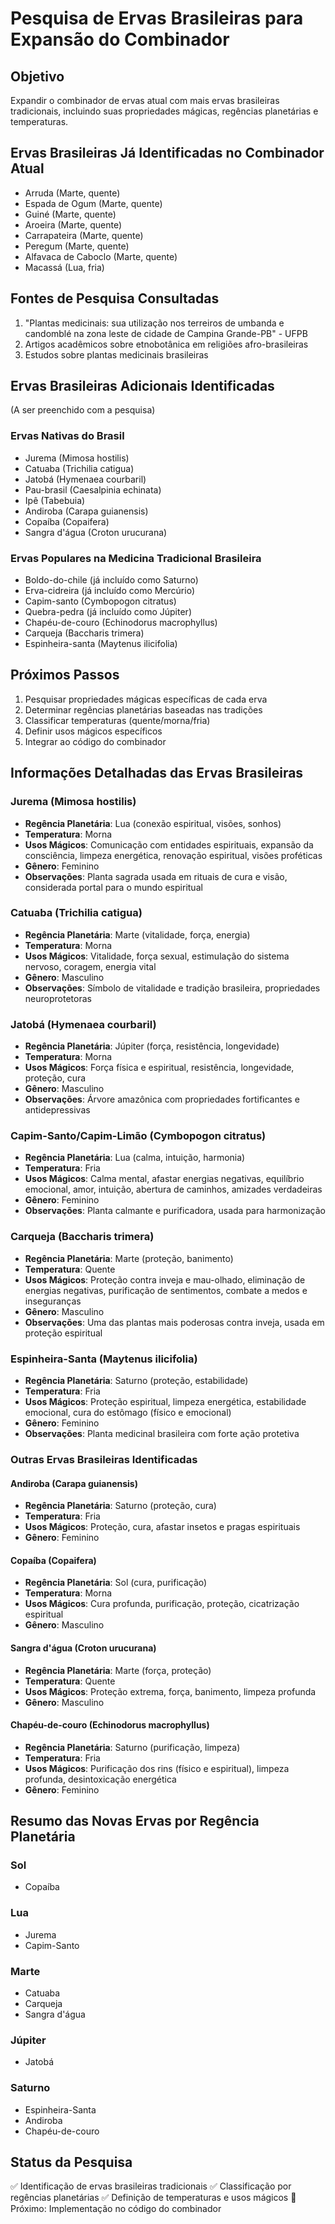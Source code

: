 # Pesquisa de Ervas Brasileiras para Expansão do Combinador

## Objetivo
Expandir o combinador de ervas atual com mais ervas brasileiras tradicionais, incluindo suas propriedades mágicas, regências planetárias e temperaturas.

## Ervas Brasileiras Já Identificadas no Combinador Atual
- Arruda (Marte, quente)
- Espada de Ogum (Marte, quente)
- Guiné (Marte, quente)
- Aroeira (Marte, quente)
- Carrapateira (Marte, quente)
- Peregum (Marte, quente)
- Alfavaca de Caboclo (Marte, quente)
- Macassá (Lua, fria)

## Fontes de Pesquisa Consultadas
1. "Plantas medicinais: sua utilização nos terreiros de umbanda e candomblé na zona leste de cidade de Campina Grande-PB" - UFPB
2. Artigos acadêmicos sobre etnobotânica em religiões afro-brasileiras
3. Estudos sobre plantas medicinais brasileiras

## Ervas Brasileiras Adicionais Identificadas
(A ser preenchido com a pesquisa)

### Ervas Nativas do Brasil
- Jurema (Mimosa hostilis)
- Catuaba (Trichilia catigua)
- Jatobá (Hymenaea courbaril)
- Pau-brasil (Caesalpinia echinata)
- Ipê (Tabebuia)
- Andiroba (Carapa guianensis)
- Copaíba (Copaifera)
- Sangra d'água (Croton urucurana)

### Ervas Populares na Medicina Tradicional Brasileira
- Boldo-do-chile (já incluído como Saturno)
- Erva-cidreira (já incluído como Mercúrio)
- Capim-santo (Cymbopogon citratus)
- Quebra-pedra (já incluído como Júpiter)
- Chapéu-de-couro (Echinodorus macrophyllus)
- Carqueja (Baccharis trimera)
- Espinheira-santa (Maytenus ilicifolia)

## Próximos Passos
1. Pesquisar propriedades mágicas específicas de cada erva
2. Determinar regências planetárias baseadas nas tradições
3. Classificar temperaturas (quente/morna/fria)
4. Definir usos mágicos específicos
5. Integrar ao código do combinador



## Informações Detalhadas das Ervas Brasileiras

### Jurema (Mimosa hostilis)
- **Regência Planetária**: Lua (conexão espiritual, visões, sonhos)
- **Temperatura**: Morna
- **Usos Mágicos**: Comunicação com entidades espirituais, expansão da consciência, limpeza energética, renovação espiritual, visões proféticas
- **Gênero**: Feminino
- **Observações**: Planta sagrada usada em rituais de cura e visão, considerada portal para o mundo espiritual

### Catuaba (Trichilia catigua)
- **Regência Planetária**: Marte (vitalidade, força, energia)
- **Temperatura**: Morna
- **Usos Mágicos**: Vitalidade, força sexual, estimulação do sistema nervoso, coragem, energia vital
- **Gênero**: Masculino
- **Observações**: Símbolo de vitalidade e tradição brasileira, propriedades neuroprotetoras

### Jatobá (Hymenaea courbaril)
- **Regência Planetária**: Júpiter (força, resistência, longevidade)
- **Temperatura**: Morna
- **Usos Mágicos**: Força física e espiritual, resistência, longevidade, proteção, cura
- **Gênero**: Masculino
- **Observações**: Árvore amazônica com propriedades fortificantes e antidepressivas

### Capim-Santo/Capim-Limão (Cymbopogon citratus)
- **Regência Planetária**: Lua (calma, intuição, harmonia)
- **Temperatura**: Fria
- **Usos Mágicos**: Calma mental, afastar energias negativas, equilíbrio emocional, amor, intuição, abertura de caminhos, amizades verdadeiras
- **Gênero**: Feminino
- **Observações**: Planta calmante e purificadora, usada para harmonização

### Carqueja (Baccharis trimera)
- **Regência Planetária**: Marte (proteção, banimento)
- **Temperatura**: Quente
- **Usos Mágicos**: Proteção contra inveja e mau-olhado, eliminação de energias negativas, purificação de sentimentos, combate a medos e inseguranças
- **Gênero**: Masculino
- **Observações**: Uma das plantas mais poderosas contra inveja, usada em proteção espiritual

### Espinheira-Santa (Maytenus ilicifolia)
- **Regência Planetária**: Saturno (proteção, estabilidade)
- **Temperatura**: Fria
- **Usos Mágicos**: Proteção espiritual, limpeza energética, estabilidade emocional, cura do estômago (físico e emocional)
- **Gênero**: Feminino
- **Observações**: Planta medicinal brasileira com forte ação protetiva

### Outras Ervas Brasileiras Identificadas

#### Andiroba (Carapa guianensis)
- **Regência Planetária**: Saturno (proteção, cura)
- **Temperatura**: Fria
- **Usos Mágicos**: Proteção, cura, afastar insetos e pragas espirituais
- **Gênero**: Feminino

#### Copaíba (Copaifera)
- **Regência Planetária**: Sol (cura, purificação)
- **Temperatura**: Morna
- **Usos Mágicos**: Cura profunda, purificação, proteção, cicatrização espiritual
- **Gênero**: Masculino

#### Sangra d'água (Croton urucurana)
- **Regência Planetária**: Marte (força, proteção)
- **Temperatura**: Quente
- **Usos Mágicos**: Proteção extrema, força, banimento, limpeza profunda
- **Gênero**: Masculino

#### Chapéu-de-couro (Echinodorus macrophyllus)
- **Regência Planetária**: Saturno (purificação, limpeza)
- **Temperatura**: Fria
- **Usos Mágicos**: Purificação dos rins (físico e espiritual), limpeza profunda, desintoxicação energética
- **Gênero**: Feminino

## Resumo das Novas Ervas por Regência Planetária

### Sol
- Copaíba

### Lua
- Jurema
- Capim-Santo

### Marte
- Catuaba
- Carqueja
- Sangra d'água

### Júpiter
- Jatobá

### Saturno
- Espinheira-Santa
- Andiroba
- Chapéu-de-couro

## Status da Pesquisa
✅ Identificação de ervas brasileiras tradicionais
✅ Classificação por regências planetárias
✅ Definição de temperaturas e usos mágicos
🔄 Próximo: Implementação no código do combinador

